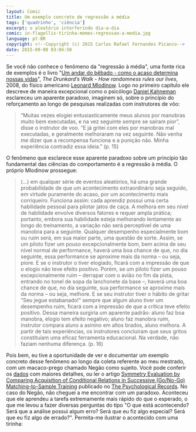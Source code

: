 ```yaml
---
layout: Comic
title: Um exemplo concreto de regressão a média
tags: ['quadrinho', 'ciência']
excerpt: o aleatório interferindo dia-a-dia
comic: in-flagellis-tirinha-memes-regressao-a-media.jpg
language: pt-BR
copyright: <!--Copyright (c) 2015 Carlos Rafael Fernandes Picanco-->
date: 2015-09-08 03:04:50
---
```


Se você não conhece o fenômeno da "regressão à média", uma fonte rica de exemplos é o livro "[Um andar do bêbado - como o acaso determina nossas vidas](http://dv.ict.unesp.br/ivan/downloads/Livros_de_Estatistica_em_PDF*O_Andar_do_Bebado_-_Livro_completo.pdf)", *The Drunkard’s Walk - How randomness rules our lives*, 2008, do físico americano [Leonard Mlodinow](https://en.wikipedia.org/wiki/Leonard_Mlodinow). Logo no primeiro capítulo ele descreve de maneira excepcional como o psicólogo [Daniel Kahneman](https://pt.wikipedia.org/wiki/Daniel_Kahneman) esclareceu um aparente paradoxo, imaginem só, sobre o princípio do reforçamento ao longo de pesquisas realizadas com instrutores de vôo:

> “Muitas vezes elogiei entusiasticamente meus alunos por manobras muito bem executadas, e na vez seguinte sempre se saíram pior”, disse o instrutor de voo. “E já gritei com eles por manobras mal executadas, e geralmente melhoraram na vez seguinte. Não venha me dizer que a recompensa funciona e a punição não. Minha experiência contradiz essa ideia.” (p. 15)

O fenômeno que esclarece esse aparente paradoxo sobre um princípio tão fundamental das ciências do comportamento é a regressão à média. O próprio Mlodinow prossegue:

> (...) em qualquer série de eventos aleatórios, há uma grande probabilidade de que um acontecimento extraordinário seja seguido, em virtude puramente do acaso, por um acontecimento mais corriqueiro. Funciona assim: cada aprendiz possui uma certa habilidade pessoal para pilotar jatos de caça. A melhora em seu nível de habilidade envolve diversos fatores e requer ampla prática; portanto, embora sua habilidade esteja melhorando lentamente ao longo do treinamento, a variação não será perceptível de uma manobra para a seguinte. Qualquer desempenho especialmente bom ou ruim será, em sua maior parte, uma questão de sorte. Assim, se um piloto fizer um pouso excepcionalmente bom, bem acima de seu nível normal de performance, haverá uma boa chance de que, no dia seguinte, essa performance se aproxime mais da norma – ou seja, piore. E se o instrutor o tiver elogiado, ficará com a impressão de que o elogio não teve efeito positivo. Porém, se um piloto fizer um pouso excepcionalmente ruim – derrapar com o avião no fim da pista, entrando no tonel de sopa da lanchonete da base –, haverá uma boa chance de que, no dia seguinte, sua performance se aproxime mais da norma – ou seja, melhore. E se seu instrutor tiver o hábito de gritar “Seu jegue estabanado!” sempre que algum aluno tiver um desempenho ruim, ficará com a impressão de que a crítica teve efeito positivo. Dessa maneira surgiria um aparente padrão: aluno faz boa manobra, elogio tem efeito negativo; aluno faz manobra ruim, instrutor compara aluno a asinino em altos brados, aluno melhora. A partir de tais experiências, os instrutores concluíram que seus gritos constituíam uma eficaz ferramenta educacional. Na verdade, não faziam nenhuma diferença. (p. 16)

Pois bem, eu tive a oportunidade de ver e documentar um exemplo concreto desse fenômeno ao longo da coleta referente ao meu mestrado, com um macaco-prego chamado Negão como sujeito. Você pode conferir os [dados](https://www.researchgate.net/publication/270883951_METADATA) com maiores detalhes, ou ler o artigo [Symmetry Evaluation by Comparing Acquisition of Conditional Relations in Successive (Go/No-Go) Matching-to-Sample Training](https://www.researchgate.net/publication/270286410_Symmetry_Evaluation_by_Comparing_Acquisition_of_Conditional_Relations_in_Successive_%28GoNo-Go%29_Matching-to-Sample_Training?ev=prf_pub) publicado no [The Psychological Records](http://link.springer.com/article/10.1007%2Fs40732-014-0096-x). No caso do Negão, não cheguei a me encontrar com um paradoxo. Aconteceu que ele aprendeu a tarefa extremamente mais rápido do que o esperado, o que me levou a fazer diversas perguntas do tipo "O que está acontecendo? Será que a análise possui algum erro? Será que eu fiz algo especial? Será que eu fiz algo de errado?". Permita-me ilustrar o acontecido com uma tirinha: